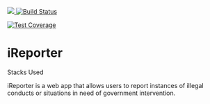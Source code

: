 <a href="https://codeclimate.com/github/AbuchiKings/iReporter/maintainability"><img src="https://api.codeclimate.com/v1/badges/09e7f232ab426a440388/maintainability" />  [![Build Status](https://travis-ci.org/AbuchiKings/iReporter.svg?branch=develop)](https://travis-ci.org/AbuchiKings/iReporter)
  
  [![Test Coverage](https://api.codeclimate.com/v1/badges/09e7f232ab426a440388/test_coverage)](https://codeclimate.com/github/AbuchiKings/iReporter/test_coverage)

# iReporter
Stacks Used

iReporter is a web app that allows users to report instances of illegal conducts or situations in need of government intervention.
